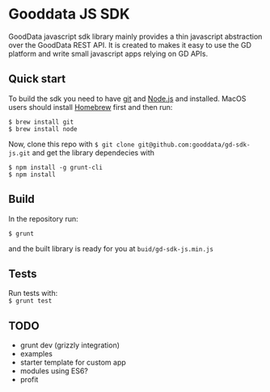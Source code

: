 # Gooddata JS SDK
GoodData javascript sdk library mainly provides a thin javascript abstraction
over the GoodData REST API. It is created to makes it easy to use the GD platform
and write small javascript apps relying on GD APIs.

## Quick start
To build the sdk you need to have [git](http://git-scm.com) and [Node.js](http://nodejs.org)
and installed. MacOS users should install [Homebrew](http://mxcl.github.com/homebrew/)
first and then run:  
```
$ brew install git
$ brew install node
```
Now, clone this repo with `$ git clone git@github.com:gooddata/gd-sdk-js.git`
and get the library dependecies with  
```
$ npm install -g grunt-cli
$ npm install
```
## Build
In the repository run:  
```
$ grunt
```
and the built library is ready for you at `buid/gd-sdk-js.min.js`

## Tests
Run tests with:  
`$ grunt test`

## TODO
* grunt dev (grizzly integration)
* examples
* starter template for custom app
* modules using ES6?
* profit
